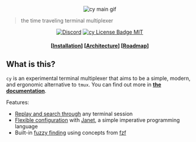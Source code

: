 <p align="center">
    <img src="https://cfoust.github.io/cy/images/main.gif" alt="cy main gif">
</p>

> the time traveling terminal multiplexer

<p align="center">
    <a href="https://discord.gg/NRQG3wbWGM"><img src="https://img.shields.io/discord/1175485543421837455?color=5865F2&label=discord&style=flat-square" alt="Discord" /></a>
    <a href="https://github.com/cfoust/cy/blob/main/LICENSE"><img src="https://img.shields.io/github/license/cfoust/cy?color=48AC75&style=flat-square" alt="cy License Badge MIT" /></a>
</p>

<h4 align="center">
    [<a href="https://cfoust.github.io/cy/installation.html">Installation</a>]
    [<a href="https://cfoust.github.io/cy/architecture.html">Architecture</a>]
    [<a href="https://cfoust.github.io/cy/roadmap.html">Roadmap</a>]
</h4>

## What is this?

`cy` is an experimental terminal multiplexer that aims to be a simple, modern, and ergonomic alternative to `tmux`. You can find out more in **[the documentation](https://cfoust.github.io/cy/)**.

Features:

- [Replay and search through](https://cfoust.github.io/cy/replay-mode.html) any terminal session
- [Flexible configuration](https://cfoust.github.io/cy/configuration.html) with [Janet](https://janet-lang.org/), a simple imperative programming language
- Built-in [fuzzy finding](https://cfoust.github.io/cy/fuzzy-finding.html) using concepts from [fzf](https://github.com/junegunn/fzf)
